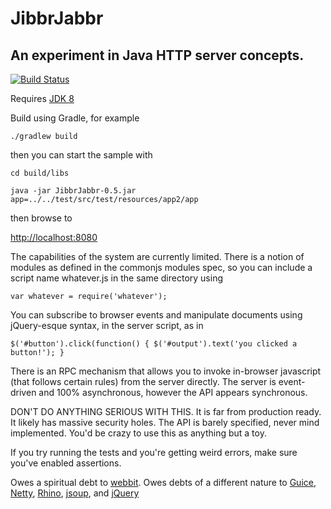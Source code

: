 JibbrJabbr
==========

An experiment in Java HTTP server concepts.
-------------------------------------------

[![Build Status](https://travis-ci.org/heinousjay/JibbrJabbr.png?branch=master)](https://travis-ci.org/heinousjay/JibbrJabbr)

Requires [JDK 8](http://openjdk.java.net/install/index.html)

Build using Gradle, for example

`./gradlew build`

then you can start the sample with

`cd build/libs`

`java -jar JibbrJabbr-0.5.jar app=../../test/src/test/resources/app2/app`

then browse to 

[http://localhost:8080](http://localhost:8080)

The capabilities of the system are currently limited.  There 
is a notion of modules as defined in the commonjs modules spec,
so you can include a script name whatever.js in the same directory
using 

`var whatever = require('whatever');`

You can subscribe to browser events and manipulate documents using jQuery-esque syntax,
in the server script, as in

`$('#button').click(function() { $('#output').text('you clicked a button!'); }`

There is an RPC mechanism that allows you to invoke in-browser javascript
(that follows certain rules) from the server directly.  The server is
event-driven and 100% asynchronous, however the API appears synchronous.

DON'T DO ANYTHING SERIOUS WITH THIS.  It is far from production ready.
It likely has massive security holes.  The API is barely specified,
never mind implemented.  You'd be crazy to use this as anything but
a toy.

If you try running the tests and you're getting weird errors, make sure you've enabled assertions.

Owes a spiritual debt to [webbit](https://github.com/webbit/webbit).  Owes debts of a different
nature to [Guice](https://code.google.com/p/google-guice/), [Netty](https://github.com/netty/netty),
[Rhino](https://github.com/mozilla/rhino), [jsoup](https://github.com/jhy/jsoup), and 
[jQuery](https://github.com/jquery/jquery)